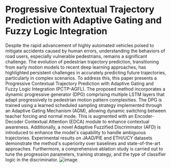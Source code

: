 # Progressive Contextual Trajectory Prediction with Adaptive Gating and Fuzzy Logic Integration
Despite the rapid advancement of highly automated vehicles poised to mitigate accidents caused by human errors, understanding the behaviors of road users, especially vulnerable pedestrians, remains a significant challenge. The evolution of pedestrian trajectory prediction, transitioning from early motion models to recent deep learning approaches, has highlighted persistent challenges in accurately predicting future trajectories, particularly in complex scenarios. To address this, this paper presents a Progressive Contextual Trajectory Prediction with Adaptive Gating and Fuzzy Logic Integration (PCTP-AGFL). The proposed method incorporates a dynamic progressive generator (DPG) comprising multiple LSTM layers that adapt progressively to pedestrian motion pattern complexities. The DPG is trained using a learned scheduled sampling strategy implemented through an Adaptive Gating Mechanism (AGM), allowing dynamic switching between teacher forcing and normal mode. This is augmented with an Encoder-Decoder Contextual Attention (EDCA) module to enhance contextual awareness. Additionally, a novel Adaptive Fuzzified Discriminator (AFD) is introduced to enhance the model's capability to handle ambiguous trajectories. Experimental results on JAAD/PIE and ETH/UCY datasets demonstrate the method's superiority over baselines and state-of-the-art approaches. Furthermore, a comprehensive ablation study is carried out to tune the progression parameters, training strategy, and the type of classifier logic in the discriminator.
![image](https://github.com/neha013/PCTP-AGFL/assets/41139808/34aef85b-8449-4467-b42b-e79bb6788beb)

